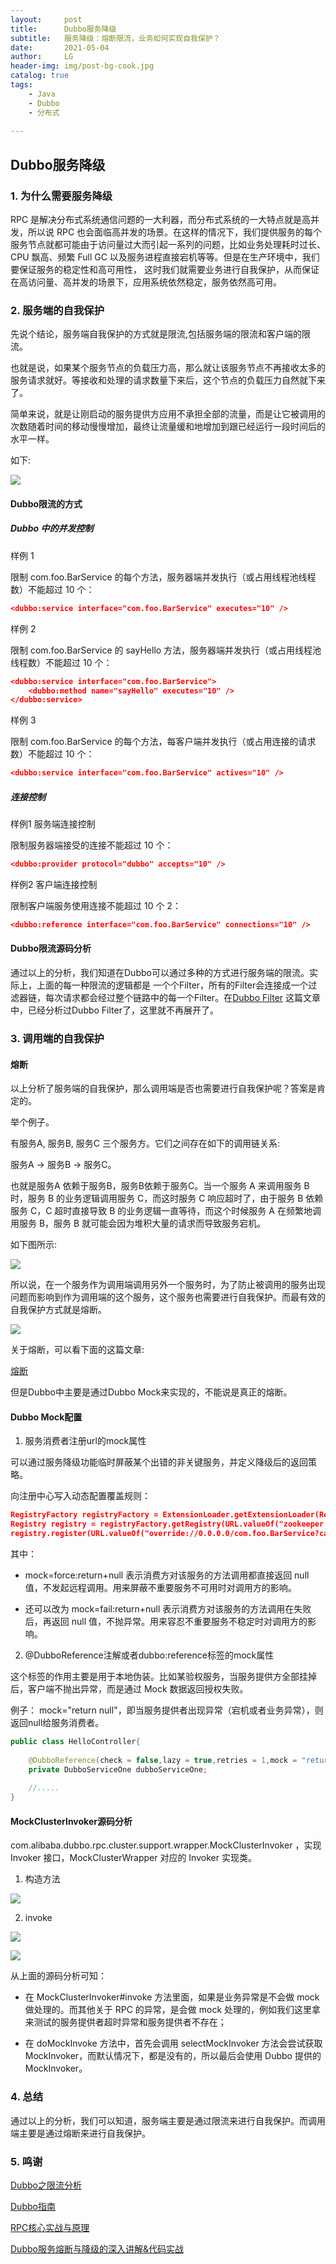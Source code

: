 ```yaml
---
layout:     post
title:      Dubbo服务降级
subtitle:   服务降级：熔断限流，业务如何实现自我保护？
date:       2021-05-04
author:     LG
header-img: img/post-bg-cook.jpg
catalog: true
tags:
    - Java
    - Dubbo
    - 分布式
    
---
```




##  Dubbo服务降级


### 1. 为什么需要服务降级

RPC 是解决分布式系统通信问题的一大利器，而分布式系统的一大特点就是高并发，所以说 RPC 也会面临高并发的场景。在这样的情况下，我们提供服务的每个服务节点就都可能由于访问量过大而引起一系列的问题，比如业务处理耗时过长、CPU 飘高、频繁 Full GC 以及服务进程直接宕机等等。但是在生产环境中，我们要保证服务的稳定性和高可用性，
这时我们就需要业务进行自我保护，从而保证在高访问量、高并发的场景下，应用系统依然稳定，服务依然高可用。


### 2. 服务端的自我保护

先说个结论，服务端自我保护的方式就是限流,包括服务端的限流和客户端的限流。

也就是说，如果某个服务节点的负载压力高，那么就让该服务节点不再接收太多的服务请求就好。等接收和处理的请求数量下来后，这个节点的负载压力自然就下来了。

简单来说，就是让刚启动的服务提供方应用不承担全部的流量，而是让它被调用的次数随着时间的移动慢慢增加，最终让流量缓和地增加到跟已经运行一段时间后的水平一样。

如下:

![](https://tva1.sinaimg.cn/large/008i3skNgy1gqrne355ifj31mk0u0wkx.jpg)


#### Dubbo限流的方式

#####  Dubbo 中的并发控制

样例 1

限制 com.foo.BarService 的每个方法，服务器端并发执行（或占用线程池线程数）不能超过 10 个：

```json
<dubbo:service interface="com.foo.BarService" executes="10" />
```

样例 2 

限制 com.foo.BarService 的 sayHello 方法，服务器端并发执行（或占用线程池线程数）不能超过 10 个：

```json
<dubbo:service interface="com.foo.BarService">
    <dubbo:method name="sayHello" executes="10" />
</dubbo:service>
```

样例 3 

限制 com.foo.BarService 的每个方法，每客户端并发执行（或占用连接的请求数）不能超过 10 个：


```json
<dubbo:service interface="com.foo.BarService" actives="10" />
```


##### 连接控制

样例1 服务端连接控制 

限制服务器端接受的连接不能超过 10 个：

```json
<dubbo:provider protocol="dubbo" accepts="10" />
```

样例2 客户端连接控制 

限制客户端服务使用连接不能超过 10 个 2：

```json
<dubbo:reference interface="com.foo.BarService" connections="10" />
```


#### Dubbo限流源码分析

通过以上的分析，我们知道在Dubbo可以通过多种的方式进行服务端的限流。实际上，上面的每一种限流的逻辑都是
一个个Filter，所有的Filter会连接成一个过滤器链，每次请求都会经过整个链路中的每一个Filter。在[Dubbo Filter](https://szuliguo.github.io/2020/05/03/Dubbo-Filter/)
这篇文章中，已经分析过Dubbo Filter了，这里就不再展开了。


### 3. 调用端的自我保护

#### 熔断
以上分析了服务端的自我保护，那么调用端是否也需要进行自我保护呢？答案是肯定的。

举个例子。

有服务A, 服务B, 服务C 三个服务方。它们之间存在如下的调用链关系:

服务A -> 服务B -> 服务C。

也就是服务A 依赖于服务B，服务B依赖于服务C。当一个服务 A 来调用服务 B 时，服务 B 的业务逻辑调用服务 C，而这时服务 C 响应超时了，由于服务 B 依赖服务 C，C 超时直接导致 B 的业务逻辑一直等待，而这个时候服务 A 在频繁地调用服务 B，服务 B 就可能会因为堆积大量的请求而导致服务宕机。

如下图所示:

![](https://tva1.sinaimg.cn/large/008i3skNgy1gqrowacryxj30vc0i241a.jpg)

所以说，在一个服务作为调用端调用另外一个服务时，为了防止被调用的服务出现问题而影响到作为调用端的这个服务，这个服务也需要进行自我保护。而最有效的自我保护方式就是熔断。

![](https://tva1.sinaimg.cn/large/008i3skNgy1gqroyav5wuj30v00n2tbe.jpg)

关于熔断，可以看下面的这篇文章:

[熔断](https://www.javazhiyin.com/29314.html)

但是Dubbo中主要是通过Dubbo Mock来实现的，不能说是真正的熔断。

#### Dubbo Mock配置

1. 服务消费者注册url的mock属性

可以通过服务降级功能临时屏蔽某个出错的非关键服务，并定义降级后的返回策略。

向注册中心写入动态配置覆盖规则：

```json
RegistryFactory registryFactory = ExtensionLoader.getExtensionLoader(RegistryFactory.class).getAdaptiveExtension();
Registry registry = registryFactory.getRegistry(URL.valueOf("zookeeper://10.20.153.10:2181"));
registry.register(URL.valueOf("override://0.0.0.0/com.foo.BarService?category=configurators&dynamic=false&application=foo&mock=force:return+null"));
```

其中：

- mock=force:return+null 表示消费方对该服务的方法调用都直接返回 null 值，不发起远程调用。用来屏蔽不重要服务不可用时对调用方的影响。

- 还可以改为 mock=fail:return+null 表示消费方对该服务的方法调用在失败后，再返回 null 值，不抛异常。用来容忍不重要服务不稳定时对调用方的影响。


2. @DubboReference注解或者dubbo:reference标签的mock属性

这个标签的作用主要是用于本地伪装。比如某验权服务，当服务提供方全部挂掉后，客户端不抛出异常，而是通过 Mock 数据返回授权失败。

例子：
mock="return null"，即当服务提供者出现异常（宕机或者业务异常），则返回null给服务消费者。

```java
public class HelloController{
    
    @DubboReference(check = false,lazy = true,retries = 1,mock = "return null")
    private DubboServiceOne dubboServiceOne;
    
    //.....
}
```

#### MockClusterInvoker源码分析

com.alibaba.dubbo.rpc.cluster.support.wrapper.MockClusterInvoker ，实现 Invoker 接口，MockClusterWrapper 对应的 Invoker 实现类。

1. 构造方法

![](https://tva1.sinaimg.cn/large/008i3skNgy1gqs6y28rt4j31p60nodkd.jpg)


2. invoke

![](https://tva1.sinaimg.cn/large/008i3skNly1gqs788vffvj30u011oe3l.jpg)


![](https://tva1.sinaimg.cn/large/008i3skNly1gqs79fgb3rj313a0u07qz.jpg)


从上面的源码分析可知：

- 在 MockClusterInvoker#invoke 方法里面，如果是业务异常是不会做 mock 做处理的。而其他关于 RPC 的异常，是会做 mock 处理的，例如我们这里拿来测试的服务提供者超时异常和服务提供者不存在；

- 在 doMockInvoke 方法中，首先会调用 selectMockInvoker 方法会尝试获取 MockInvoker，而默认情况下，都是没有的，所以最后会使用 Dubbo 提供的 MockInvoker。




### 4. 总结

通过以上的分析，我们可以知道，服务端主要是通过限流来进行自我保护。而调用端主要是通过熔断来进行自我保护。

### 5. 鸣谢

[Dubbo之限流分析](https://juejin.cn/post/6844904106075619336)

[Dubbo指南](https://dubbo.apache.org/zh/docs/v2.7/user/examples/)

[RPC核心实战与原理](https://time.geekbang.org/column/article/213998)

[Dubbo服务熔断与降级的深入讲解&代码实战](https://www.cnblogs.com/Howinfun/p/14350872.html)